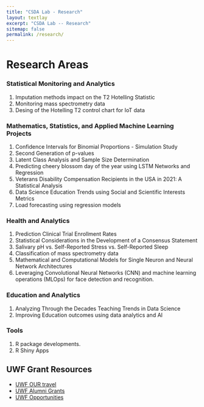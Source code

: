 ```yaml
---
title: "CSDA Lab - Research"
layout: textlay
excerpt: "CSDA Lab -- Research"
sitemap: false
permalink: /research/
---
```


# Research Areas

<!-- ![]({{ site.url }}{{ site.baseurl }}/images/respic/.png){: style="width: 300px; float: left;margin-right: 30px; border: 10px"} -->

### Statistical Monitoring and Analytics
1. Imputation methods impact on the T2 Hotelling Statistic
2. Monitoring mass spectrometry data
3. Desing of the Hotelling T2 control chart for IoT data

### Mathematics, Statistics, and Applied Machine Learning Projects
1. Confidence Intervals for Binomial Proportions - Simulation Study
2. Second Generation of p-values
3. Latent Class Analysis and Sample Size Determination
4. Predicting cheery blossom day of the year using LSTM Networks and Regression
5. Veterans Disability Compensation Recipients in the USA in 2021: A Statistical Analysis
6. Data Science Education Trends using Social and Scientific Interests Metrics
7. Load forecasting using regression models

### Health and Analytics
1. Prediction Clinical Trial Enrollment Rates
2. Statistical Considerations in the Development of a Consensus Statement
3. Salivary pH vs. Self-Reported Stress vs. Self-Reported Sleep
4. Classification of mass spectrometry data
5. Mathematical and Computational Models for Single Neuron and Neural Network Architectures
6. Leveraging Convolutional Neural Networks (CNN) and machine learning operations (MLOps) for face detection and recognition.

### Education and Analytics
1. Analyzing Through the Decades Teaching Trends in Data Science
2. Improving Education outcomes using data analytics and AI


### Tools
1. R package developments.
2. R Shiny Apps


## UWF Grant Resources
- [UWF OUR travel](https://uwf.edu/academic-affairs/departments/undergraduate-research/sharing-research/our-travel-awards-program/)
- [UWF Alumni Grants](https://uwf.edu/alumni/student-programs/alumni-grants/)
- [UWF Opportunities](https://uwf.edu/graduate/tuition-funding/funding-opportunities/)
